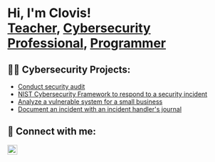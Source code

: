 <h1>Hi, I'm Clovis! <br/><a href="https://github.com/nkemclovis">Teacher</a>, <a href="https://www.linkedin.com/nkemclovis/">Cybersecurity Professional</a>, <a href="https://www.youtube.com/c/joshmadakor">Programmer</a></h1>

<h2>👨‍💻 Cybersecurity Projects:</h2>

- [Conduct security audit](https://github.com/nkemclovis/SecurityAudit)
- [NIST Cybersecurity Framework to respond to a security incident](https://github.com/nkemclovis/NISTFramework)
- [Analyze a vulnerable system for a small business](https://github.com/nkemclovis/AnalyseVulnerability)
- [Document an incident with an incident handler's journal](https://github.com/nkemclovis/IncidentResponseJournal)
  
  





<h2> 🤳 Connect with me:</h2>

[<img align="left" alt="nkemclovis | LinkedIn" width="22px" src="https://cdn.jsdelivr.net/npm/simple-icons@v3/icons/linkedin.svg" />][linkedin]




[linkedin]: https://www.linkedin.com/in/nkemclovis/


